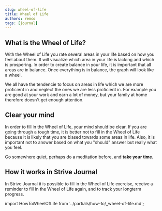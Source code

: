 ```yaml
---
slug: wheel-of-life
title: Wheel of Life
authors: remco
tags: [journal]
---
```


## What is the Wheel of Life?
With the Wheel of Life you rate several areas in your life based on how you feel about them. It will visualize which area in your life is lacking and which is prospering. In order to create balance in your life, it is important that all areas are in balance. Once everything is in balance, the graph will look like a wheel.

We all have the tendencie to focus on areas in life which we are more proficient in and neglect the ones we are less proficient in. For example you are good at your work and earn a lot of money, but your family at home therefore doesn't get enough attention.

## Clear your mind
In order to fill in the Wheel of Life, your mind should be clear. If you are going through a tough time, it is better not to fill in the Wheel of Life because it is likely that you are biased towards some areas in life. Also, it is important not to answer based on what you "should" answer but really what you feel.

Go somewhere quiet, perhaps do a meditation before, and __take your time__.

## How it works in Strive Journal
In Strive Journal it is possible to fill in the Wheel of Life exercise, receive a reminder to fill in the Wheel of Life again, and to track your longterm progress. 

import HowToWheelOfLife from '../partials/how-to/_wheel-of-life.md';

<HowToWheelOfLife/>

